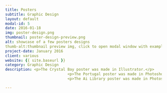 ```yaml
---
title: Posters
subtitle: Graphic Design
layout: default
modal-id: 5
date: 2016-01-18
img: poster-design.png
thumbnail: poster-design-preview.png
alt: showcase of a few posters designs
thumb-alt:thumbnail preview img, click to open modal window with examples of poster design
project-date: January 2016
client: various
website: {{ site.baseurl }}
category: Graphic Design
description: <p>The Crystal Bay poster was made in Illustrator.</p>
                            <p>The Portugal poster was made in Photoshop.</p>
                            <p>The Ai Library poster was made in Photoshop with pencil drawings.</p>

---
```

